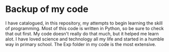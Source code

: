 # Backup of my code 
I have catalogued, in this repository, my attempts to begin learning the skill of programming. 
Most of this code is written in Python, so be sure to check that out first. 
My code doesn't really do that much, but it helped me learn alot. 
I have loved science and technology all my life and started in a humble way in primary school. 
The Exp folder in my code is the most extensive. 
